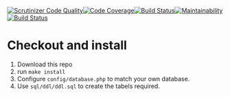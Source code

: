 [![<gurrabergh>](https://circleci.com/gh/gurrabergh/ramverk1-proj.svg?style=svg)](https://app.circleci.com/pipelines/github/gurrabergh/ramverk1-proj/20/workflows/8d418529-f85e-47ea-9717-63a8cf2bcabe/jobs/20)[![Scrutinizer Code Quality](https://scrutinizer-ci.com/g/gurrabergh/ramverk1-proj/badges/quality-score.png?b=main)](https://scrutinizer-ci.com/g/gurrabergh/ramverk1-proj/?branch=main)[![Code Coverage](https://scrutinizer-ci.com/g/gurrabergh/ramverk1-proj/badges/coverage.png?b=main)](https://scrutinizer-ci.com/g/gurrabergh/ramverk1-proj/?branch=main)[![Build Status](https://scrutinizer-ci.com/g/gurrabergh/ramverk1-proj/badges/build.png?b=main)](https://scrutinizer-ci.com/g/gurrabergh/ramverk1-proj/build-status/main)[![Maintainability](https://api.codeclimate.com/v1/badges/90b9c23a2112986045a4/maintainability)](https://codeclimate.com/github/gurrabergh/ramverk1-proj/maintainability)[![Build Status](https://travis-ci.com/gurrabergh/ramverk1-proj.svg?branch=main)](https://travis-ci.com/gurrabergh/ramverk1-proj)

Checkout and install
=================

1. Download this repo
2. run `make install`
3. Configure `config/database.php` to match your own database.
4. Use `sql/ddl/ddl.sql` to create the tabels required.